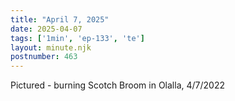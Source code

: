```yaml
---
title: "April 7, 2025"
date: 2025-04-07
tags: ['1min', 'ep-133', 'te']
layout: minute.njk
postnumber: 463
---
```

Pictured - burning Scotch Broom in Olalla, 4/7/2022